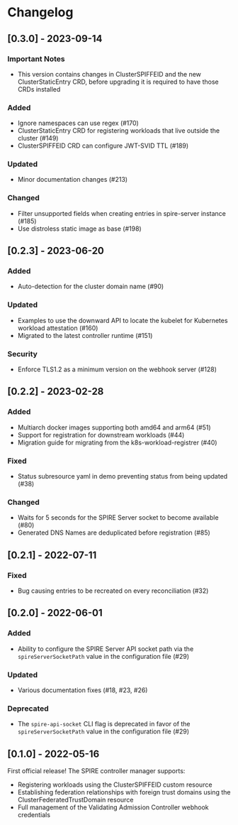 # Changelog

## [0.3.0] - 2023-09-14

### Important Notes

- This version contains changes in ClusterSPIFFEID and the new ClusterStaticEntry CRD, before upgrading it is required to have those CRDs installed

### Added

- Ignore namespaces can use regex (#170)
- ClusterStaticEntry CRD for registering workloads that live outside the cluster (#149)
- ClusterSPIFFEID CRD can configure JWT-SVID TTL (#189)

### Updated

- Minor documentation changes (#213)

### Changed

- Filter unsupported fields when creating entries in spire-server instance (#185)
- Use distroless static image as base (#198)

## [0.2.3] - 2023-06-20

### Added

- Auto-detection for the cluster domain name (#90)

### Updated

- Examples to use the downward API to locate the kubelet for Kubernetes workload attestation (#160)
- Migrated to the latest controller runtime (#151)

### Security

- Enforce TLS1.2 as a minimum version on the webhook server (#128)

## [0.2.2] - 2023-02-28

### Added

- Multiarch docker images supporting both amd64 and arm64 (#51)
- Support for registration for downstream workloads (#44)
- Migration guide for migrating from the k8s-workload-registrer (#40)

### Fixed

- Status subresource yaml in demo preventing status from being updated (#38)

### Changed

- Waits for 5 seconds for the SPIRE Server socket to become available (#80)
- Generated DNS Names are deduplicated before registration (#85)

## [0.2.1] - 2022-07-11

### Fixed

- Bug causing entries to be recreated on every reconciliation (#32)

## [0.2.0] - 2022-06-01

### Added

- Ability to configure the SPIRE Server API socket path via the `spireServerSocketPath` value in the configuration file (#29)

### Updated

- Various documentation fixes (#18, #23, #26)

### Deprecated

- The `spire-api-socket` CLI flag is deprecated in favor of the `spireServerSocketPath` value in the configuration file (#29)

## [0.1.0] - 2022-05-16

First official release! The SPIRE controller manager supports:
- Registering workloads using the ClusterSPIFFEID custom resource
- Establishing federation relationships with foreign trust domains using the ClusterFederatedTrustDomain resource
- Full management of the Validating Admission Controller webhook credentials
